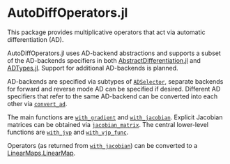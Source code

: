 # AutoDiffOperators.jl

This package provides multiplicative operators that act via automatic differentiation (AD).

AutoDiffOperators.jl uses AD-backend abstractions and supports a subset of the AD-backends specifiers in both [AbstractDifferentiation.jl](https://github.com/JuliaDiff/AbstractDifferentiation.jl) and [ADTypes.jl](https://github.com/SciML/ADTypes.jl). Support for additional AD-backends is planned.

AD-backends are specified via subtypes of [`ADSelector`](@ref), separate backends for forward and reverse mode AD can be specified if desired. Different AD specifiers that refer to the same AD-backend can be converted into each other via [`convert_ad`](@ref).

The main functions are [`with_gradient`](@ref) and [`with_jacobian`](@ref). Explicit Jacobian matrices can be obtained via [`jacobian_matrix`](@ref). The central lower-level functions are [`with_jvp`](@ref) and [`with_vjp_func`](@ref).

Operators (as returned from [`with_jacobian`](@ref)) can be converted to a [LinearMaps.LinearMap](https://github.com/JuliaLinearAlgebra/LinearMaps.jl).
